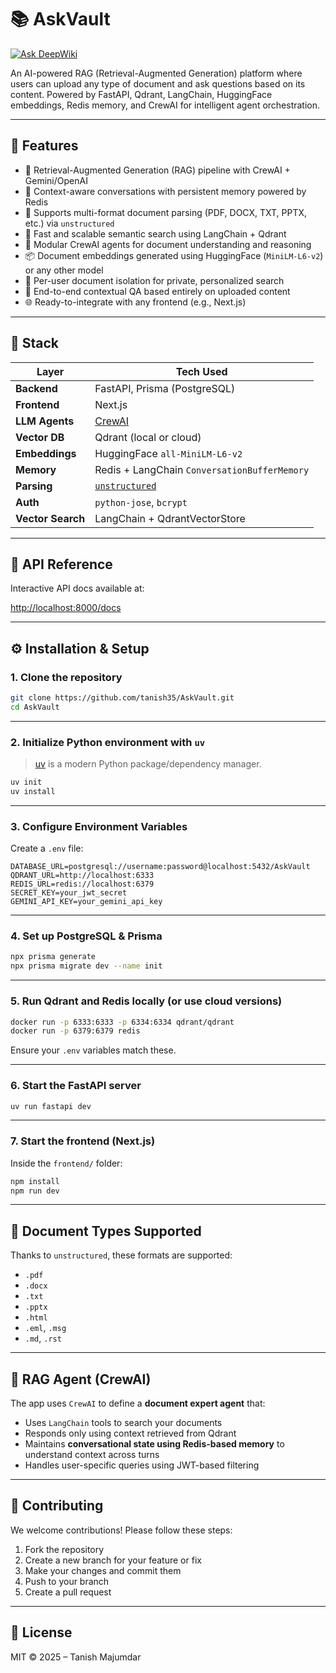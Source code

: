 
# 📚 AskVault
[![Ask DeepWiki](https://deepwiki.com/badge.svg)](https://deepwiki.com/tanish35/AskVault)

An AI-powered RAG (Retrieval-Augmented Generation) platform where users can upload any type of document and ask questions based on its content. Powered by FastAPI, Qdrant, LangChain, HuggingFace embeddings, Redis memory, and CrewAI for intelligent agent orchestration.


---

## 🚀 Features

- 🧠 Retrieval-Augmented Generation (RAG) pipeline with CrewAI + Gemini/OpenAI
- 🧠 Context-aware conversations with persistent memory powered by Redis
- 📎 Supports multi-format document parsing (PDF, DOCX, TXT, PPTX, etc.) via `unstructured`
- 🧲 Fast and scalable semantic search using LangChain + Qdrant
- 🧩 Modular CrewAI agents for document understanding and reasoning
- 📦 Document embeddings generated using HuggingFace (`MiniLM-L6-v2`) or any other model
- 👥 Per-user document isolation for private, personalized search
- 🔄 End-to-end contextual QA based entirely on uploaded content
- 🌐 Ready-to-integrate with any frontend (e.g., Next.js)

---

## 🧱 Stack

| Layer             | Tech Used                                                         |
| ----------------- | ----------------------------------------------------------------- |
| **Backend**       | FastAPI, Prisma (PostgreSQL)                                      |
| **Frontend**      | Next.js                                                           |
| **LLM Agents**    | [CrewAI](https://github.com/joaomdmoura/crewAI)                   |
| **Vector DB**     | Qdrant (local or cloud)                                           |
| **Embeddings**    | HuggingFace `all-MiniLM-L6-v2`                                    |
| **Memory**        | Redis + LangChain `ConversationBufferMemory`                     |
| **Parsing**       | [`unstructured`](https://github.com/Unstructured-IO/unstructured) |
| **Auth**          | `python-jose`, `bcrypt`                                           |
| **Vector Search** | LangChain + QdrantVectorStore                                     |

---

## 🔗 API Reference

Interactive API docs available at:

[http://localhost:8000/docs](http://localhost:8000/docs)


---

## ⚙️ Installation & Setup

### 1. Clone the repository

```bash
git clone https://github.com/tanish35/AskVault.git
cd AskVault
````

---

### 2. Initialize Python environment with `uv`

> [uv](https://github.com/astral-sh/uv) is a modern Python package/dependency manager.

```bash
uv init
uv install
```

---

### 3. Configure Environment Variables

Create a `.env` file:

```env
DATABASE_URL=postgresql://username:password@localhost:5432/AskVault
QDRANT_URL=http://localhost:6333
REDIS_URL=redis://localhost:6379
SECRET_KEY=your_jwt_secret
GEMINI_API_KEY=your_gemini_api_key
```

---

### 4. Set up PostgreSQL & Prisma

```bash
npx prisma generate
npx prisma migrate dev --name init
```

---

### 5. Run Qdrant and Redis locally (or use cloud versions)

```bash
docker run -p 6333:6333 -p 6334:6334 qdrant/qdrant
docker run -p 6379:6379 redis
```

Ensure your `.env` variables match these.

---

### 6. Start the FastAPI server

```bash
uv run fastapi dev
```

---

### 7. Start the frontend (Next.js)

Inside the `frontend/` folder:

```bash
npm install
npm run dev
```

---

## 📎 Document Types Supported

Thanks to `unstructured`, these formats are supported:

* `.pdf`
* `.docx`
* `.txt`
* `.pptx`
* `.html`
* `.eml`, `.msg`
* `.md`, `.rst`

---

## 🧠 RAG Agent (CrewAI)

The app uses `CrewAI` to define a **document expert agent** that:

* Uses `LangChain` tools to search your documents
* Responds only using context retrieved from Qdrant
* Maintains **conversational state using Redis-based memory** to understand context across turns
* Handles user-specific queries using JWT-based filtering

---

## 🤝 Contributing

We welcome contributions! Please follow these steps:

1. Fork the repository
2. Create a new branch for your feature or fix
3. Make your changes and commit them
4. Push to your branch
5. Create a pull request

---

## 📌 License

MIT © 2025 – Tanish Majumdar

